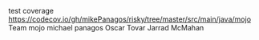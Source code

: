 test coverage
https://codecov.io/gh/mikePanagos/risky/tree/master/src/main/java/mojo
Team mojo
    michael panagos
    Oscar Tovar
    Jarrad McMahan